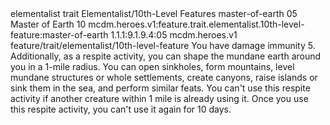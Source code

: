 <ability>
  <metadata>
    <class>elementalist</class>
    <feature_type>trait</feature_type>
    <file_dpath>Elementalist/10th-Level Features</file_dpath>
    <item_id>master-of-earth</item_id>
    <item_index>05</item_index>
    <item_name>Master of Earth</item_name>
    <level>10</level>
    <scc>mcdm.heroes.v1:feature.trait.elementalist.10th-level-feature:master-of-earth</scc>
    <scdc>1.1.1:9.1.9.4:05</scdc>
    <source>mcdm.heroes.v1</source>
    <type>feature/trait/elementalist/10th-level-feature</type>
  </metadata>
  <effects>
    <effect type="mundane">You have damage immunity 5.
Additionally, as a respite activity, you can shape the mundane earth around you in a 1-mile radius. You can open sinkholes, form mountains, level mundane structures or whole settlements, create canyons, raise islands or sink them in the sea, and perform similar feats. You can&apos;t use this respite activity if another creature within 1 mile is already using it. Once you use this respite activity, you can&apos;t use it again for 10 days.</effect>
  </effects>
</ability>
